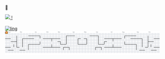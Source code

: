 👋
<div>
  <a href="https://beacons.ai/leandrosaltorato">
  <img height="180em" src="https://github-readme-stats.vercel.app/api?username=leandrosaltorato&show_icons=true&theme=dark"
</div>
!
    
<div style="display: inline_block"><br>
  <img align="center" alt="ling" src="https://skillicons.dev/icons?i=js,html,css,wasm)](https://skillicons.dev">
  <!-- <img align="center" alt="HTML" height="30" width="40" src="https://raw.githubusercontent.com/devicons/devicon/master/icons/html5/html5-original.svg">
  <img align="center" alt="CSS" height="30" width="40" src="https://raw.githubusercontent.com/devicons/devicon/master/icons/css3/css3-original.svg"> -->
</div>


<picture>
  <source media="(prefers-color-scheme: dark)" srcset="https://raw.githubusercontent.com/leandrosaltorato/leandrosaltorato/output/pacman-contribution-graph-dark.svg">
  <source media="(prefers-color-scheme: light)" srcset="https://raw.githubusercontent.com/leandrosaltorato/leandrosaltorato/output/pacman-contribution-graph.svg">
  <img alt="pacman contribution graph" src="https://raw.githubusercontent.com/leandrosaltorato/leandrosaltorato/output/pacman-contribution-graph.svg">
</picture>

###
